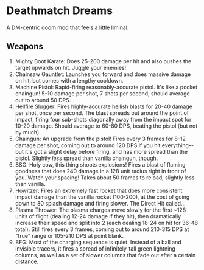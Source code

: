 # Deathmatch Dreams

A DM-centric doom mod that feels a little liminal.

## Weapons

1. Mighty Boot Karate: Does 25-200 damage per hit and also pushes the target upwards on hit. Juggle your enemies!
2. Chainsaw Gauntlet: Launches you forward and does massive damage on hit, but comes with a lengthy cooldown.
3. Machine Pistol: Rapid-firing reasonably-accurate pistol. It's like a pocket chaingun! 5-10 damage per shot, 7 shots per second, should average out to around 50 DPS.
4. Hellfire Slugger: Fires highly-accurate hellish blasts for 20-40 damage per shot, once per second. The blast spreads out around the point of impact, firing four sub-shots diagonally away from the impact spot for 10-20 damage. Should average to 60-80 DPS, beating the pistol (but not by much).
5. Chaingun: An upgrade from the pistol! Fires every 3 frames for 8-12 damage per shot, coming out to around 120 DPS if you hit everything--but it's got a slight delay before firing, and has more spread than the pistol. Slightly *less* spread than vanilla chaingun, though.
6. SSG: Holy cow, this thing shoots explosions! Fires a blast of flaming goodness that does 240 damage in a 128 unit radius right in front of you. Watch your spacing! Takes about 50 frames to reload, slightly less than vanilla.
7. Howitzer: Fires an extremely fast rocket that does more consistent impact damage than the vanilla rocket (100-200), at the cost of going down to 80 splash damage and firing slower. The Direct Hit called...
8. Plasma Thrower: The plasma charges move slowly for the first ~128 units of flight (dealing 12-24 damage if they hit), then dramatically increase their speed and split into 2 (each dealing 18-24 on hit for 36-48 total). Still fires every 3 frames, coming out to around 210-315 DPS at "true" range or 105-210 DPS at point blank.
9. BFG: Most of the charging sequence is quiet. Instead of a ball and invisible tracers, it fires a spread of infinitely-tall green lightning columns, as well as a set of slower columns that fade out after a certain distance.